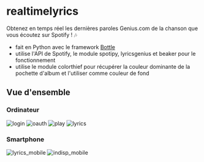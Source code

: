 # realtimelyrics
Obtenez en temps réel les dernières paroles Genius.com de la chanson que vous écoutez sur Spotify ! 🎶

- fait en Python avec le framework [Bottle](https://bottlepy.org/docs/dev/)
- utilise l'API de Spotify, le module spotipy, lyricsgenius et beaker pour le fonctionnement
- utilise le module colorthief pour récupérer la couleur dominante de la pochette d'album et l'utiliser comme couleur de fond

## Vue d'ensemble

### Ordinateur

![login](https://user-images.githubusercontent.com/83944331/158041636-f0ffd06a-d488-45a2-b300-0de3390f8adc.png)
![oauth](https://user-images.githubusercontent.com/83944331/158041642-ad46d677-50ef-4e3b-ae64-362374fc274d.png)
![play](https://user-images.githubusercontent.com/83944331/158041645-7a2ab7ec-3c27-4e8b-8394-521c0ed8889c.png)
![lyrics](https://user-images.githubusercontent.com/83944331/158041654-a13055ab-1055-4544-820d-d31490a5eb00.png)

### Smartphone

![lyrics_mobile](https://user-images.githubusercontent.com/83944331/158041708-be5a620a-a513-4969-b258-ac72aac447dd.png)
![indisp_mobile](https://user-images.githubusercontent.com/83944331/158041710-a8825a64-ba1c-4cad-b928-f409d9bdbba0.png)

